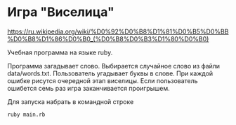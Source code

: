 # Игра "Виселица"

https://ru.wikipedia.org/wiki/%D0%92%D0%B8%D1%81%D0%B5%D0%BB%D0%B8%D1%86%D0%B0_(%D0%B8%D0%B3%D1%80%D0%B0)

Учебная программа на языке ruby.

Программа загадывает слово. Выбирается случайное слово из файли data/words.txt.
Пользователь угадывает буквы в слове. При каждой ошибке рисутся очередной этап
виселицы. Если пользователь ошибется семь раз игра заканчивается проигрышем.

Для запуска набрать в командной строке
```
ruby main.rb
```
